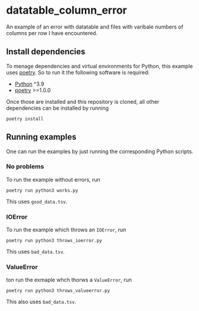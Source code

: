 # datatable_column_error

An example of an error with datatable and files with varibale numbers of
columns per row I have encountered.

## Install dependencies

To menage dependencies and virtual environments for Python, this example uses
[poetry](https://python-poetry.org/). So to run it the following software is
required:

-   [Python](https://www.python.org/) ^3.9
-   [poetry](https://python-poetry.org/) >=1.0.0

Once those are installed and this repository is cloned, all other dependencies
can be installed by running

```
poetry install
```

## Running examples

One can run the examples by just running the corresponding Python scripts.

### No problems

To run the example without errors, run

```
poetry run python3 works.py
```

This uses `good_data.tsv`.

### IOError

To run the example which throws an `IOError`, run

```
poetry run python3 throws_ioerror.py
```

This uses `bad_data.tsv`.

### ValueError

ton run the exmaple whch thorws a `ValueError`, run

```
poetry run python3 throws_valueerror.py
```

This also uses `bad_data.tsv`.
